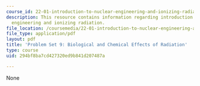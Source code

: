 ```yaml
---
course_id: 22-01-introduction-to-nuclear-engineering-and-ionizing-radiation-fall-2015
description: This resource contains information regarding introduction to nuclear
  engineering and ionizing radiation.
file_location: /coursemedia/22-01-introduction-to-nuclear-engineering-and-ionizing-radiation-fall-2015/294bf8ba7cd427320ed9b841d207487a_MIT22_01F15_ps9.pdf
file_type: application/pdf
layout: pdf
title: 'Problem Set 9: Biological and Chemical Effects of Radiation'
type: course
uid: 294bf8ba7cd427320ed9b841d207487a

---
```

None